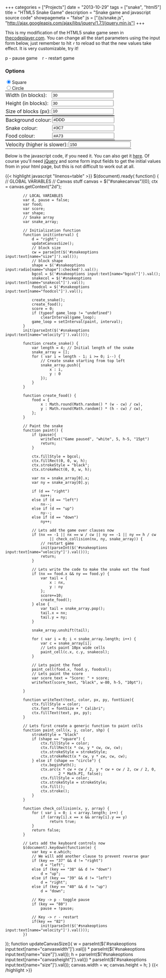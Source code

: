 +++
categories = ["Projects"]
date = "2013-10-29"
tags = ["snake", "html5"]
title = "HTML5 Snake Game"
description = "Snake game and javascript source code"
showpagemeta = "false"
js = ["/js/snake.js", "http://ajax.googleapis.com/ajax/libs/jquery/1.7.1/jquery.min.js"]
+++

<style>
input[type=checkbox], input[type=radio] {
	  display: inline;
		opacity: 1;
		float: none;
		-webkit-appearance: radio;
		margin-right: 0;
}

input[type=text] {
	  margin-top: 0.1em;
    margin-bottom: 0.1em;
		height: 1.5em;
		width: 15em;
		margin-right: 0px;
		margin-left: auto;
}

table td {
	  padding: 0.1em;
}
</style>

This is my modification of the HTML5 snake game seen in [thecodeplayer.com](http://thecodeplayer.com/). You can change all the start parameters using the input form below, just remember to hit `r` to reload so that the new values take effect. It is very customizable, try it!

<!-- Lets make a simple snake game -->
<canvas id="snakecanvas" style="box-shadow: 0 0 8px 0 black;"></canvas>
<div class="snakehints">
	p - pause game&nbsp;&nbsp;&nbsp;&nbsp;r - restart game
</div>

<div id="form" style="min-height:140px;">
<h3>Options</h3>
<form id="snakeoptions">
<div><input type="radio" name="shape" value="square" checked="checked"> Square</div>
<input type="radio" name="shape" value="circle"> Circle
<div>
<table style="margin:0;">
<tr><td>Width (in blocks):</td><td><input type="text" name="canvaswidth" value="30" size="5"></input></td></tr>
<tr><td>Height (in blocks):</td><td><input type="text" name="canvasheight" value="30" size="5"></input></td></tr>
<tr><td>Size of blocks (px):</td><td><input type="text" name="size" value="10" size="5"></input></td></tr>
</table>
</div>

<div>
<table style="margin:0;">
<tr><td>Background colour:</td><td><input type="text" name="bgcol" value="#DDD" size="10"></input></td></tr>
<tr><td>Snake colour:</td><td><input type="text" name="snakecol" value="#3C7" size="10"></input></td></tr>
<tr><td>Food colour:</td><td><input type="text" name="foodcol" value="#A73" size="10"></input></td></tr>
</table>
</div>

<div>
<table style="margin:0;">
<tr><td>Velocity (higher is slower):</td><td><input type="text" name="velocity" value="150" size="5"></input></td></tr>
</table>
</div>

</form>
</div>

Below is the javascript code, if you need it. You can also get it [here](/js/snake.js). Of course you'll need [jQuery](http://jquery.com/) and some form input fields to get the initial values from in your html page, but this is not difficult to work out at all.

{{< highlight javascript "linenos=table" >}}
$(document).ready(
		function() {
			// GLOBAL VARIABLES
			// Canvas stuff
			canvas = $("#snakecanvas")[0];
			ctx = canvas.getContext("2d");


			// LOCAL VARIABLES
			var d, pause = false;
			var food;
			var score;
			var shape;
			// Snake array
			var snake_array;

			// Initialization function
			function init(interval) {
				d = "right";
				updateCanvasSize();
				// block size
				cw = parseInt($('#snakeoptions input:text[name="size"]').val());
				// block shape
				shape = $('#snakeoptions input:radio[name="shape"]:checked').val();
				bgcol = $('#snakeoptions input:text[name="bgcol"]').val();
				snakecol = $('#snakeoptions input:text[name="snakecol"]').val();
				foodcol = $('#snakeoptions input:text[name="foodcol"]').val();

				create_snake();
				create_food();
				score = 0;
				if (typeof game_loop != "undefined")
					clearInterval(game_loop);
				game_loop = setInterval(paint, interval);
			}
			init(parseInt($('#snakeoptions input:text[name="velocity"]').val()));

			function create_snake() {
				var length = 4; // Initial length of the snake
				snake_array = [];
				for ( var i = length - 1; i >= 0; i--) {
					// Create snake starting from top left
					snake_array.push({
						x : i,
						y : 0
					});
				}
			}

			function create_food() {
				food = {
					x : Math.round(Math.random() * (w - cw) / cw),
					y : Math.round(Math.random() * (h - cw) / cw),
				};
			}

			// Paint the snake
			function paint() {
				if (pause){
					writeText("Game paused", "white", 5, h-5, "15pt")
					return;
				}

				ctx.fillStyle = bgcol;
				ctx.fillRect(0, 0, w, h);
				ctx.strokeStyle = "black";
				ctx.strokeRect(0, 0, w, h);

				var nx = snake_array[0].x;
				var ny = snake_array[0].y;

				if (d == "right")
					nx++;
				else if (d == "left")
					nx--;
				else if (d == "up")
					ny--;
				else if (d == "down")
					ny++;

				// Lets add the game over clauses now
				if (nx == -1 || nx == w / cw || ny == -1 || ny == h / cw
						|| check_collision(nx, ny, snake_array)) {
					// restart game
					init(parseInt($('#snakeoptions input:text[name="velocity"]').val()));
					return;
				}

				// Lets write the code to make the snake eat the food
				if (nx == food.x && ny == food.y) {
					var tail = {
						x : nx,
						y : ny
					};
					score+=10;
					create_food();
				} else {
					var tail = snake_array.pop();
					tail.x = nx;
					tail.y = ny;
				}

				snake_array.unshift(tail);

				for ( var i = 0; i < snake_array.length; i++) {
					var c = snake_array[i];
					// Lets paint 10px wide cells
					paint_cell(c.x, c.y, snakecol);
				}

				// Lets paint the food
				paint_cell(food.x, food.y, foodcol);
				// Lets paint the score
				var score_text = "Score: " + score;
				writeText(score_text, "black", w-80, h-5, "10pt");

			}

			function writeText(text, color, px, py, fontSize){
				ctx.fillStyle = color;
				ctx.font = fontSize + " Calibri";
				ctx.fillText(text, px, py);
			}

			// Lets first create a generic function to paint cells
			function paint_cell(x, y, color, shp) {
				strokeStyle = "black"
				if (shape == "square") {
					ctx.fillStyle = color;
					ctx.fillRect(x * cw, y * cw, cw, cw);
					ctx.strokeStyle = strokeStyle;
					ctx.strokeRect(x * cw, y * cw, cw, cw);
				} else if (shape == "circle") {
					ctx.beginPath();
					ctx.arc(x * cw + cw / 2, y * cw + cw / 2, cw / 2, 0,
							2 * Math.PI, false);
					ctx.fillStyle = color;
					ctx.strokeStyle = strokeStyle;
					ctx.fill();
					ctx.stroke();
				}
			}

			function check_collision(x, y, array) {
				for ( var i = 0; i < array.length; i++) {
					if (array[i].x == x && array[i].y == y)
						return true;
				}
				return false;
			}

			// Lets add the keyboard controls now
			$(document).keydown(function(e) {
				var key = e.which;
				// We will add another clause to prevent reverse gear
				if (key == "37" && d != "right")
					d = "left";
				else if (key == "38" && d != "down")
					d = "up";
				else if (key == "39" && d != "left")
					d = "right";
				else if (key == "40" && d != "up")
					d = "down";

				// Key -> p - toggle pause
				if (key == "80")
					pause = !pause;

				// Key -> r - restart
				if(key == "82")
					init(parseInt($('#snakeoptions input:text[name="velocity"]').val()));
			})
});
function updateCanvasSize(){
	w = parseInt($('#snakeoptions input:text[name="canvaswidth"]').val()) * parseInt($('#snakeoptions input:text[name="size"]').val());
	h = parseInt($('#snakeoptions input:text[name="canvasheight"]').val()) * parseInt($('#snakeoptions input:text[name="size"]').val());
	canvas.width = w;
	canvas.height = h;
}
{{< /highlight >}}
